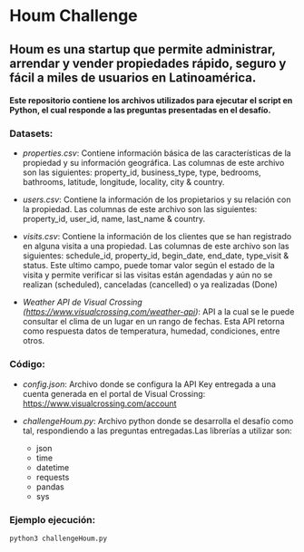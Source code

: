 # Houm Challenge
## Houm es una startup que permite administrar, arrendar y vender propiedades rápido, seguro y fácil a miles de usuarios en Latinoamérica.

#### Este repositorio contiene los archivos utilizados para ejecutar el script en Python, el cual responde a las preguntas presentadas en el desafío.

### Datasets:
- *properties.csv*: 
Contiene información básica de las características de la propiedad y su información geográfica. Las columnas de este archivo son las siguientes: property_id, business_type, type, bedrooms, bathrooms, latitude, longitude, locality, city & country.

- *users.csv*: 
Contiene la información de los propietarios y su relación con la propiedad. Las columnas de este archivo son las siguientes: property_id, user_id, name, last_name & country.

- *visits.csv*: 
Contiene la información de los clientes que se han registrado en alguna visita a una propiedad. Las columnas de este archivo son las siguientes: schedule_id, property_id, begin_date, end_date, type_visit & status. Este ultimo campo, puede tomar valor según el estado de la visita y permite verificar si las visitas están agendadas y aún no se realizan (scheduled), canceladas (cancelled) o ya realizadas (Done)

- *Weather API de Visual Crossing (https://www.visualcrossing.com/weather-api)*:
API a la cual se le puede consultar el clima de un lugar en un rango de fechas. Esta API retorna como respuesta datos de temperatura, humedad, condiciones, entre otros.

### Código:
- *config.json*:
Archivo donde se configura la API Key entregada a una cuenta generada en el portal de Visual Crossing: https://www.visualcrossing.com/account

- *challengeHoum.py*:
Archivo python donde se desarrolla el desafío como tal, respondiendo a las preguntas entregadas.Las librerías a utilizar son:
  - json
  - time
  - datetime
  - requests
  - pandas
  - sys
  
### Ejemplo ejecución: 
`python3 challengeHoum.py`

